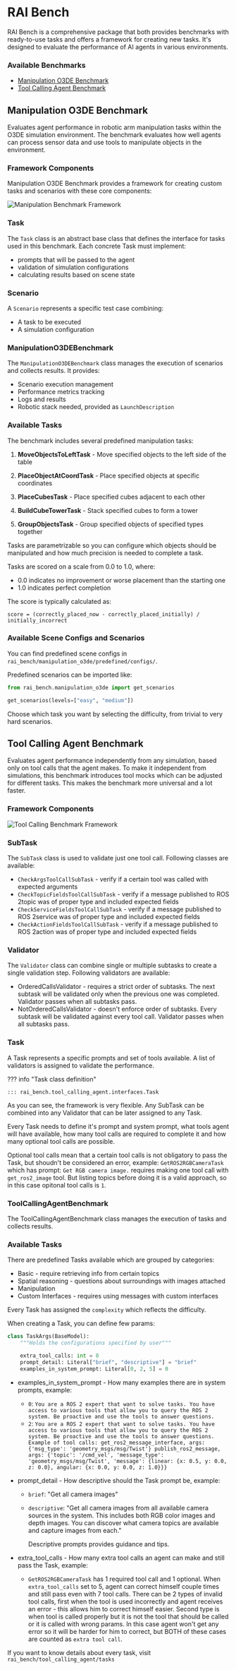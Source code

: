 # RAI Bench

RAI Bench is a comprehensive package that both provides benchmarks with ready-to-use tasks and offers a framework for creating new tasks. It's designed to evaluate the performance of AI agents in various environments.

### Available Benchmarks

-   [Manipulation O3DE Benchmark](#manipulation-o3de-benchmark)
-   [Tool Calling Agent Benchmark](#tool-calling-agent-benchmark)

## Manipulation O3DE Benchmark

Evaluates agent performance in robotic arm manipulation tasks within the O3DE simulation environment. The benchmark evaluates how well agents can process sensor data and use tools to manipulate objects in the environment.

### Framework Components

Manipulation O3DE Benchmark provides a framework for creating custom tasks and scenarios with these core components:

![Manipulation Benchmark Framework](../imgs/manipulation_benchmark.png)

### Task

The `Task` class is an abstract base class that defines the interface for tasks used in this benchmark.
Each concrete Task must implement:

-   prompts that will be passed to the agent
-   validation of simulation configurations
-   calculating results based on scene state

### Scenario

A `Scenario` represents a specific test case combining:

-   A task to be executed
-   A simulation configuration

### ManipulationO3DEBenchmark

The `ManipulationO3DEBenchmark` class manages the execution of scenarios and collects results. It provides:

-   Scenario execution management
-   Performance metrics tracking
-   Logs and results
-   Robotic stack needed, provided as `LaunchDescription`

### Available Tasks

The benchmark includes several predefined manipulation tasks:

1. **MoveObjectsToLeftTask** - Move specified objects to the left side of the table

2. **PlaceObjectAtCoordTask** - Place specified objects at specific coordinates

3. **PlaceCubesTask** - Place specified cubes adjacent to each other

4. **BuildCubeTowerTask** - Stack specified cubes to form a tower

5. **GroupObjectsTask** - Group specified objects of specified types together

Tasks are parametrizable so you can configure which objects should be manipulated and how much precision is needed to complete a task.

Tasks are scored on a scale from 0.0 to 1.0, where:

-   0.0 indicates no improvement or worse placement than the starting one
-   1.0 indicates perfect completion

The score is typically calculated as:

```
score = (correctly_placed_now - correctly_placed_initially) / initially_incorrect
```

### Available Scene Configs and Scenarios

You can find predefined scene configs in `rai_bench/manipulation_o3de/predefined/configs/`.

Predefined scenarios can be imported like:

```python
from rai_bench.manipulation_o3de import get_scenarios

get_scenarios(levels=["easy", "medium"])
```

Choose which task you want by selecting the difficulty, from trivial to very hard scenarios.

## Tool Calling Agent Benchmark

Evaluates agent performance independently from any simulation, based only on tool calls that the agent makes. To make it independent from simulations, this benchmark introduces tool mocks which can be adjusted for different tasks. This makes the benchmark more universal and a lot faster.

### Framework Components

![Tool Calling Benchmark Framework](../imgs/tool_calling_agent_benchmark.png)

### SubTask

The `SubTask` class is used to validate just one tool call. Following classes are available:

-   `CheckArgsToolCallSubTask` - verify if a certain tool was called with expected arguments
-   `CheckTopicFieldsToolCallSubTask` - verify if a message published to ROS 2topic was of proper type and included expected fields
-   `CheckServiceFieldsToolCallSubTask` - verify if a message published to ROS 2service was of proper type and included expected fields
-   `CheckActionFieldsToolCallSubTask` - verify if a message published to ROS 2action was of proper type and included expected fields

### Validator

The `Validator` class can combine single or multiple subtasks to create a single validation step. Following validators are available:

-   OrderedCallsValidator - requires a strict order of subtasks. The next subtask will be validated only when the previous one was completed. Validator passes when all subtasks pass.
-   NotOrderedCallsValidator - doesn't enforce order of subtasks. Every subtask will be validated against every tool call. Validator passes when all subtasks pass.

### Task

A Task represents a specific prompts and set of tools available. A list of validators is assigned to validate the performance.

??? info "Task class definition"

    ::: rai_bench.tool_calling_agent.interfaces.Task

As you can see, the framework is very flexible. Any SubTask can be combined into any Validator that can be later assigned to any Task.

Every Task needs to define it's prompt and system prompt, what tools agent will have available, how many tool calls are required to complete it and how many optional tool calls are possible.

Optional tool calls mean that a certain tool calls is not obligatory to pass the Task, but shoudn't be considered an error, example: `GetROS2RGBCameraTask` which has prompt: `Get RGB camera image.` requires making one tool call with `get_ros2_image` tool. But listing topics before doing it is a valid approach, so in this case opitonal tool calls is `1`.

### ToolCallingAgentBenchmark

The ToolCallingAgentBenchmark class manages the execution of tasks and collects results.

### Available Tasks

There are predefined Tasks available which are grouped by categories:

-   Basic - require retrieving info from certain topics
-   Spatial reasoning - questions about surroundings with images attached
-   Manipulation
-   Custom Interfaces - requires using messages with custom interfaces

Every Task has assigned the `complexity` which reflects the difficulty.

When creating a Task, you can define few params:

```python
class TaskArgs(BaseModel):
    """Holds the configurations specified by user"""

    extra_tool_calls: int = 0
    prompt_detail: Literal["brief", "descriptive"] = "brief"
    examples_in_system_prompt: Literal[0, 2, 5] = 0
```

-   examples_in_system_prompt - How many examples there are in system prompts, example:

    -   `0`: `You are a ROS 2 expert that want to solve tasks. You have access to various tools that allow you to query the ROS 2 system. Be proactive and use the tools to answer questions.`
    -   `2`: `You are a ROS 2 expert that want to solve tasks. You have access to various tools that allow you to query the ROS 2 system. Be proactive and use the tools to answer questions. Example of tool calls: get_ros2_message_interface, args: {'msg_type': 'geometry_msgs/msg/Twist'} publish_ros2_message, args: {'topic': '/cmd_vel', 'message_type': 'geometry_msgs/msg/Twist', 'message': {linear: {x: 0.5, y: 0.0, z: 0.0}, angular: {x: 0.0, y: 0.0, z: 1.0}}}`

-   prompt_detail - How descriptive should the Task prompt be, example:

    -   `brief`: "Get all camera images"
    -   `descriptive`: "Get all camera images from all available camera sources in the system.
        This includes both RGB color images and depth images.
        You can discover what camera topics are available and capture images from each."

        Descriptive prompts provides guidance and tips.

-   extra_tool_calls - How many extra tool calls an agent can make and still pass the Task, example:
    -   `GetROS2RGBCameraTask` has 1 required tool call and 1 optional. When `extra_tool_calls` set to 5, agent can correct himself couple times and still pass even with 7 tool calls. There can be 2 types of invalid tool calls, first when the tool is used incorrectly and agent receives an error - this allows him to correct himself easier. Second type is when tool is called properly but it is not the tool that should be called or it is called with wrong params. In this case agent won't get any error so it will be harder for him to correct, but BOTH of these cases are counted as `extra tool call`.

If you want to know details about every task, visit `rai_bench/tool_calling_agent/tasks`

